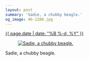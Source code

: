 ```yaml
---
layout: post
summary: 'Sadie, a chubby beagle.'
og_image: 46-1280.jpg
---
```


<div class="post">
 <time>
  <a href="/46">
   {{ page.date | date: "%B %-d, %Y" }}
  </a>
 </time>
 <a href="/46">
  <figure data-taken="9/4/2013">
   <img alt="Sadie, a chubby beagle." sizes="(min-width: 700px) 50vw, calc(100vw - 2rem)" src="{{ site.assets_url }}/46-640.jpg" srcset="{{ site.assets_url }}/46-1280.jpg 1280w, {{ site.assets_url }}/46-960.jpg 960w, {{ site.assets_url }}/46-640.jpg 640w, {{ site.assets_url }}/46-320.jpg 320w"/>
  </figure>
 </a>
 <span>
  Sadie, a chubby beagle.
 </span>
</div>
